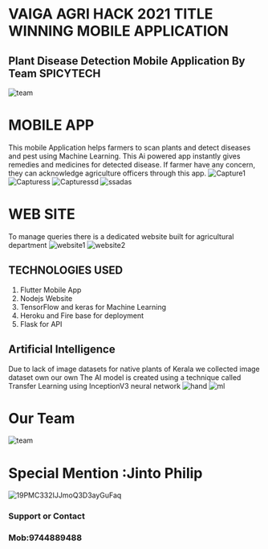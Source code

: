 # VAIGA AGRI HACK 2021 TITLE WINNING MOBILE APPLICATION
## Plant Disease Detection Mobile Application By Team  SPICYTECH
![team](https://user-images.githubusercontent.com/58629705/109700608-fd125200-7bb7-11eb-9347-d93d6ac1666a.PNG)

# MOBILE APP
This mobile Application helps farmers to scan plants and detect diseases and pest using Machine Learning. This Ai powered app instantly gives remedies and medicines for detected disease. If farmer have any concern, they can acknowledge agriculture officers through this app.
![Capture1](https://user-images.githubusercontent.com/58629705/109699844-0f3fc080-7bb7-11eb-98eb-91abc4201fbb.PNG)
![Capturess](https://user-images.githubusercontent.com/58629705/109699849-1070ed80-7bb7-11eb-89ae-56af1bd3658e.PNG)
![Capturessd](https://user-images.githubusercontent.com/58629705/109699855-11098400-7bb7-11eb-9b59-6f3f7673a413.PNG)
![ssadas](https://user-images.githubusercontent.com/58629705/109699859-123ab100-7bb7-11eb-9243-ff37bb67fdb4.PNG)


# WEB SITE
To manage queries there is a dedicated website built for agricultural department
![website1](https://user-images.githubusercontent.com/58629705/109700317-9a20bb00-7bb7-11eb-8b60-941a15cd6d64.PNG)
![website2](https://user-images.githubusercontent.com/58629705/109700327-9c831500-7bb7-11eb-8f55-eb689f849c41.PNG)


## TECHNOLOGIES USED
1. Flutter Mobile App
2. Nodejs Website
3. TensorFlow and keras for Machine Learning
4. Heroku and Fire base for deployment
5. Flask for API

## Artificial Intelligence
Due to lack of image datasets for native plants of Kerala we collected image dataset own our own
The AI model is created using a technique called Transfer Learning using InceptionV3 neural network
![hand](https://user-images.githubusercontent.com/58629705/109700427-b91f4d00-7bb7-11eb-9b38-dce44b2c586d.PNG)
![ml](https://user-images.githubusercontent.com/58629705/109700942-6d20d800-7bb8-11eb-9a67-7f0764589ac3.PNG)


# Our Team
![team](https://user-images.githubusercontent.com/58629705/109700520-dd7b2980-7bb7-11eb-8d44-63d067e18df6.jpg)
# Special Mention :Jinto Philip
![19PMC332IJJmoQ3D3ayGuFaq](https://user-images.githubusercontent.com/58629705/109702710-993d5880-7bba-11eb-838e-c13f671eb3bc.jpg)




### Support or Contact
### Mob:9744889488

